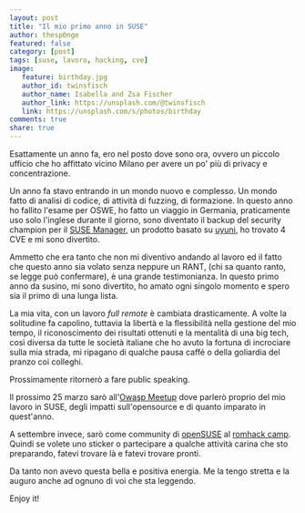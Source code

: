 ```yaml
---
layout: post
title: "Il mio primo anno in SUSE"
author: thesp0nge
featured: false
category: [post]
tags: [suse, lavoro, hacking, cve]
image:
   feature: birthday.jpg
   author_id: twinsfisch
   author_name: Isabella and Zsa Fischer
   author_link: https://unsplash.com/@twinsfisch
   link: https://unsplash.com/s/photos/birthday
comments: true
share: true
---
```


Esattamente un anno fa, ero nel posto dove sono ora, ovvero un piccolo ufficio
che ho affittato vicino Milano per avere un po' più di privacy e
concentrazione.

Un anno fa stavo entrando in un mondo nuovo e complesso. Un mondo fatto di
analisi di codice, di attività di fuzzing, di formazione. In questo anno ho
fallito l'esame per OSWE, ho fatto un viaggio in Germania, praticamente uso
solo l'inglese durante il giorno, sono diventato il backup del security
champion per il [SUSE Manager](https://www.suse.com/products/suse-manager/), un
prodotto basato su [uyuni](https://github.com/uyuni-project/uyuni), ho trovato
4 CVE e mi sono divertito.

Ammetto che era tanto che non mi diventivo andando al lavoro ed il fatto che
questo anno sia volato senza neppure un RANT, (chi sa quanto ranto, se legge
può confermare), è una grande testimonianza. In questo primo anno da susino, mi
sono divertito, ho amato ogni singolo momento e spero sia il primo di una lunga
lista.

La mia vita, con un lavoro _full remote_ è cambiata drasticamente. A volte la
solitudine fa capolino, tuttavia la libertà e la flessibilità nella gestione
del mio tempo, il riconoscimento dei risultati ottenuti e la mentalità di una
big tech, così diversa da tutte le società italiane che ho avuto la fortuna di
incrociare sulla mia strada, mi ripagano di qualche pausa caffé o della
goliardia del pranzo coi colleghi.

Prossimamente ritornerò a fare public speaking.

Il prossimo 25 marzo sarò all'[Owasp
Meetup](https://www.meetup.com/it-IT/owasp-italy-meetup-group/events/284383436)
dove parlerò proprio del mio lavoro in SUSE, degli impatti sull'opensource e di
quanto imparato in quest'anno.

A settembre invece, sarò come community di
[openSUSE](https://www.opensuse.org/) al [romhack camp](https://romhack.camp/).
Quindi se volete uno sticker o partecipare a qualche attività carina che sto
preparando, fatevi trovare là e fatevi trovare pronti.

Da tanto non avevo questa bella e positiva energia.
Me la tengo stretta e la auguro anche ad ognuno di voi che sta leggendo.

Enjoy it!
